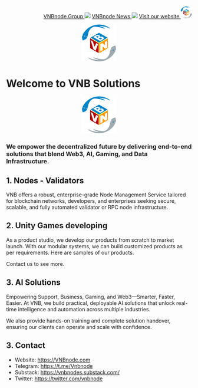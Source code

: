<p style="font-size:14px" align="right">
<a href="https://t.me/VNBnodegroup" target="_blank">VNBnode Group <img src="https://user-images.githubusercontent.com/50621007/183283867-56b4d69f-bc6e-4939-b00a-72aa019d1aea.png" width="30"/></a>
<a href="https://t.me/Vnbnode" target="_blank">VNBnode News <img src="https://user-images.githubusercontent.com/50621007/183283867-56b4d69f-bc6e-4939-b00a-72aa019d1aea.png" width="30"/></a>
<a href="https://VNBnode.com" target="_blank">Visit our website  <img src="https://github.com/vnbnode/binaries/blob/main/Logo/New%20LOGO%2040%20x%2040.png" width="30"/></a>
</p>
<p align="center">
  <img height="100" height="auto" src="https://github.com/vnbnode/binaries/blob/main/Logo/New%20LOGO%2040%20x%2040.png?raw=true">
</p>

# Welcome to VNB Solutions
<p align="center">
  <img height="100" height="auto" src="https://github.com/vnbnode/binaries/blob/main/Logo/New%20LOGO%2040%20x%2040.png?raw=true">
</p>

### We empower the decentralized future by delivering end-to-end solutions that blend Web3, AI, Gaming, and Data Infrastructure.

## 1. Nodes - Validators

VNB offers a robust, enterprise-grade Node Management Service tailored for blockchain networks, developers, and enterprises seeking secure, scalable, and fully automated validator or RPC node infrastructure.

## 2. Unity Games developing

As a product studio, we develop our products from scratch to market launch. With our modular systems, we can build customized products as per requirements. Here are samples of our products.

Contact us to see more.

## 3. AI Solutions

Empowering Support, Business, Gaming, and Web3—Smarter, Faster, Easier. At VNB, we build practical, deployable AI solutions that unlock real-time intelligence and automation across multiple industries.

We also provide hands-on training and complete solution handover, ensuring our clients can operate and scale with confidence.

## 3. Contact
* Website: https://VNBnode.com
* Telegram: https://t.me/Vnbnode
* Substack: https://vnbnodes.substack.com/
* Twitter: https://twitter.com/vnbnode

